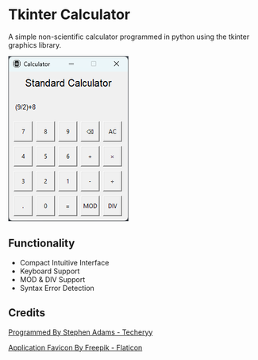 # Tkinter Calculator
A simple non-scientific calculator programmed in python using the tkinter graphics library.

<img src = "images/preview.png" alt = "User Interface Preview Image" />

## Functionality
- Compact Intuitive Interface
- Keyboard Support
- MOD & DIV Support
- Syntax Error Detection

## Credits
<a href="https://github.com/Techeryy">Programmed By Stephen Adams - Techeryy</a>

<a href="https://www.flaticon.com/free-icons/iphone">Application Favicon By Freepik - Flaticon</a>
